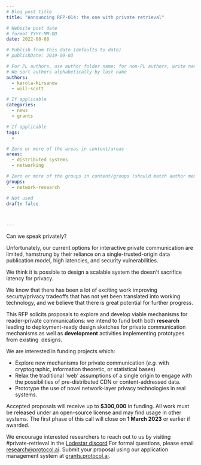 ```yaml
---
# Blog post title
title: "Announcing RFP-014: the one with private retrieval"

# Website post date
# format YYYY-MM-DD
date: 2022-08-08

# Publish from this date (defaults to date)
# publishDate: 2019-09-03

# For PL authors, use author folder name; for non-PL authors, write name as in paper within ""
# We sort authors alphabetically by last name
authors:
  - karola-kirsanow
  - will-scott

# If applicable
categories:
  - news
  - grants

# If applicable
tags:
  -

# Zero or more of the areas in content/areas
areas:
  - distributed systems
  - networking

# Zero or more of the groups in content/groups (should match author membership)
groups:
  - network-research

# Not used
draft: false



---
```

Can we speak privately?

Unfortunately, our current options for interactive private communication are limited, hamstrung by their reliance on a single-trusted-origin data publication model, high latencies, and security vulnerabilities.

We think it  is possible to design a scalable system the doesn't sacrifice latency for privacy.

We know that there has been a lot of exciting work improving securty/privacy tradeoffs that has not yet been translated into working technology, and we believe that there is great potential for further progress.

This RFP solicits proposals to explore and develop viable mechanisms for reader-private communications: we intend to fund both both **research** leading to deployment-ready design sketches for private communication mechanisms as well as **development** activities implementing prototypes from existing  designs.

We are interested in funding projects which: 

- Explore new mechanisms for private communication (*e.g.* with cryptographic, information theoretic, or statistical bases)
- Relax the traditional ‘web’ assumptions of a single origin to engage with the possibilities of pre-distributed CDN or content-addressed data.
- Prototype the use of novel network-layer privacy technologies in real systems.

Accepted proposals will receive up to **$300,000** in funding. All work must be released under an open-source license and may find usage in other systems. The first phase of this call will close on **1 March 2023** or earlier if awarded.

We encourage interested researchers to reach out to us  by visiting #private-retrieval in the [Lodestar discord](https://discord.gg/lodestar-network-goods)  For formal questions, please email [research@protocol.ai](mailto:research@protocol.ai). Submit your proposal using our application management system at [grants.protocol.ai](https://grants.protocol.ai/).